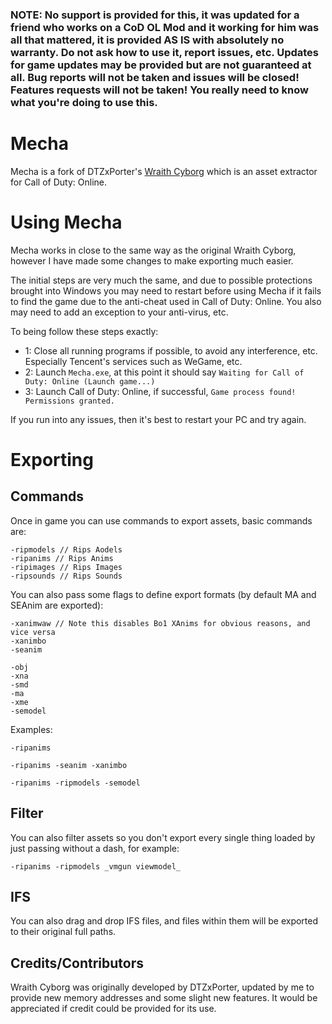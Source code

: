 ### **NOTE: No support is provided for this, it was updated for a friend who works on a CoD OL Mod and it working for him was all that mattered, it is provided AS IS with absolutely no warranty. Do not ask how to use it, report issues, etc. Updates for game updates may be provided but are not guaranteed at all. Bug reports will not be taken and issues will be closed! Features requests will not be taken! You really need to know what you're doing to use this.**

# Mecha

Mecha is a fork of DTZxPorter's [Wraith Cyborg](https://github.com/dtzxporter/WraithXOL) which is an asset extractor for Call of Duty: Online.

# Using Mecha

Mecha works in close to the same way as the original Wraith Cyborg, however I have made some changes to make exporting much easier.

The initial steps are very much the same, and due to possible protections brought into Windows you may need to restart before using Mecha if it fails to find the game due to the anti-cheat used in Call of Duty: Online. You also may need to add an exception to your anti-virus, etc.

To being follow these steps exactly:

* 1: Close all running programs if possible, to avoid any interference, etc. Especially Tencent's services such as WeGame, etc.
* 2: Launch `Mecha.exe`, at this point it should say `Waiting for Call of Duty: Online (Launch game...)`
* 3: Launch Call of Duty: Online, if successful, `Game process found! Permissions granted.`

If you run into any issues, then it's best to restart your PC and try again.

# Exporting

## Commands

Once in game you can use commands to export assets, basic commands are:

```
-ripmodels // Rips Aodels
-ripanims // Rips Anims
-ripimages // Rips Images
-ripsounds // Rips Sounds
```

You can also pass some flags to define export formats (by default MA and SEAnim are exported):

```
-xanimwaw // Note this disables Bo1 XAnims for obvious reasons, and vice versa
-xanimbo
-seanim

-obj
-xna
-smd
-ma
-xme
-semodel
```

Examples:

```
-ripanims
```

```
-ripanims -seanim -xanimbo
```
```
-ripanims -ripmodels -semodel
```

## Filter

You can also filter assets so you don't export every single thing loaded by just passing without a dash, for example:

```
-ripanims -ripmodels _vmgun viewmodel_
```

## IFS

You can also drag and drop IFS files, and files within them will be exported to their original full paths.

## Credits/Contributors

Wraith Cyborg was originally developed by DTZxPorter, updated by me to provide new memory addresses and some slight new features. It would be appreciated if credit could be provided for its use.
